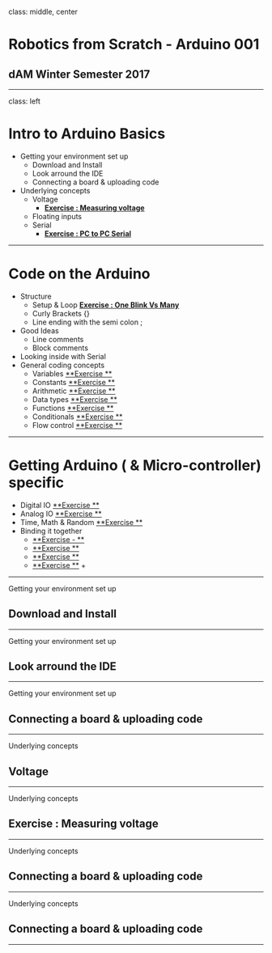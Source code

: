 
class: middle, center

# Robotics from Scratch - Arduino 001
## dAM Winter Semester 2017

---

class: left

# Intro to Arduino Basics
+ Getting your environment set up
  + Download and Install
  + Look arround the IDE
  + Connecting a board & uploading code
+ Underlying concepts
  + Voltage
    + [**Exercise : Measuring voltage**](#exercise-:-measuring-voltage)
  + Floating inputs
  + Serial
    + [**Exercise : PC to PC Serial**](#ex-pc2pc-serial)

---

# Code on the Arduino
  + Structure
    + Setup & Loop [**Exercise : One Blink Vs Many**](#ex-oneblink)
    + Curly Brackets {}
    + Line ending with the semi colon ;
  + Good Ideas
    + Line comments
    + Block comments
  + Looking inside with Serial
  + General coding concepts
    + Variables [**Exercise **](#ex)
    + Constants [**Exercise **](#ex)
    + Arithmetic [**Exercise **](#ex)
    + Data types [**Exercise **](#ex)
    + Functions [**Exercise **](#ex)
    + Conditionals [**Exercise **](#ex)
    + Flow control [**Exercise **](#ex)

---

# Getting Arduino ( & Micro-controller) specific
  + Digital IO [**Exercise **](#ex)
  + Analog IO [**Exercise **](#ex)
  + Time, Math & Random [**Exercise **](#ex)
+ Binding it together
  + [**Exercise - **](#ex)
  + [**Exercise **](#ex)
  + [**Exercise **](#ex)
  + [**Exercise **](#ex)
    +


---

Getting your environment set up
## Download and Install

---

Getting your environment set up
## Look arround the IDE

---

Getting your environment set up
## Connecting a board & uploading code

---

Underlying concepts
## Voltage

---

Underlying concepts
## [](#exercise-:-measuring-voltage)Exercise : Measuring voltage


---

Underlying concepts
## Connecting a board & uploading code

---

Underlying concepts
## Connecting a board & uploading code

---
